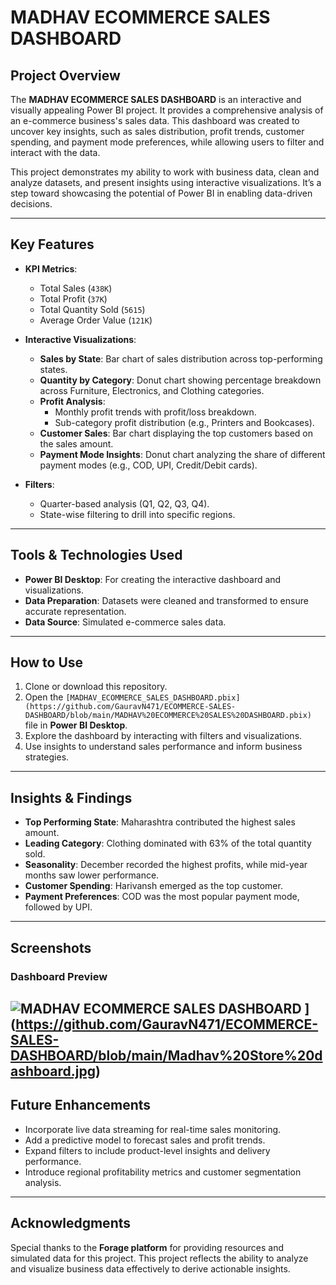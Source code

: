 # MADHAV ECOMMERCE SALES DASHBOARD

## Project Overview

The **MADHAV ECOMMERCE SALES DASHBOARD** is an interactive and visually appealing Power BI project. It provides a comprehensive analysis of an e-commerce business's sales data. This dashboard was created to uncover key insights, such as sales distribution, profit trends, customer spending, and payment mode preferences, while allowing users to filter and interact with the data.

This project demonstrates my ability to work with business data, clean and analyze datasets, and present insights using interactive visualizations. It’s a step toward showcasing the potential of Power BI in enabling data-driven decisions.

---

## Key Features

- **KPI Metrics**:
  - Total Sales (`438K`)
  - Total Profit (`37K`)
  - Total Quantity Sold (`5615`)
  - Average Order Value (`121K`)

- **Interactive Visualizations**:
  - **Sales by State**: Bar chart of sales distribution across top-performing states.
  - **Quantity by Category**: Donut chart showing percentage breakdown across Furniture, Electronics, and Clothing categories.
  - **Profit Analysis**:
    - Monthly profit trends with profit/loss breakdown.
    - Sub-category profit distribution (e.g., Printers and Bookcases).
  - **Customer Sales**: Bar chart displaying the top customers based on the sales amount.
  - **Payment Mode Insights**: Donut chart analyzing the share of different payment modes (e.g., COD, UPI, Credit/Debit cards).

- **Filters**:
  - Quarter-based analysis (Q1, Q2, Q3, Q4).
  - State-wise filtering to drill into specific regions.

---

## Tools & Technologies Used

- **Power BI Desktop**: For creating the interactive dashboard and visualizations.
- **Data Preparation**: Datasets were cleaned and transformed to ensure accurate representation.
- **Data Source**: Simulated e-commerce sales data.

---

## How to Use

1. Clone or download this repository.
2. Open the `[MADHAV_ECOMMERCE_SALES_DASHBOARD.pbix](https://github.com/GauravN471/ECOMMERCE-SALES-DASHBOARD/blob/main/MADHAV%20ECOMMERCE%20SALES%20DASHBOARD.pbix)` file in **Power BI Desktop**.
3. Explore the dashboard by interacting with filters and visualizations.
4. Use insights to understand sales performance and inform business strategies.

---

## Insights & Findings

- **Top Performing State**: Maharashtra contributed the highest sales amount.
- **Leading Category**: Clothing dominated with 63% of the total quantity sold.
- **Seasonality**: December recorded the highest profits, while mid-year months saw lower performance.
- **Customer Spending**: Harivansh emerged as the top customer.
- **Payment Preferences**: COD was the most popular payment mode, followed by UPI.

---

## Screenshots

### Dashboard Preview
![MADHAV ECOMMERCE SALES DASHBOARD]([./MADHAV_ECOMMERCE_SALES_DASHBOARD.png)
](https://github.com/GauravN471/ECOMMERCE-SALES-DASHBOARD/blob/main/Madhav%20Store%20dashboard.jpg)
---

## Future Enhancements

- Incorporate live data streaming for real-time sales monitoring.
- Add a predictive model to forecast sales and profit trends.
- Expand filters to include product-level insights and delivery performance.
- Introduce regional profitability metrics and customer segmentation analysis.

---

## Acknowledgments

Special thanks to the **Forage platform** for providing resources and simulated data for this project. This project reflects the ability to analyze and visualize business data effectively to derive actionable insights.

